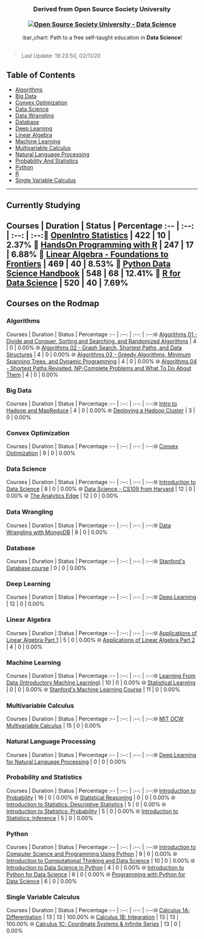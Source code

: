 <h3 align="center">Derived from Open Source Society University
  <br>
  <br>
  <a href="https://github.com/open-source-society/data-science">
    <img alt="Open Source Society University - Data Science" src="https://img.shields.io/badge/OSSU-data--science-blue.svg"></h3>
  </a>
<p align="center">
  :bar_chart: Path to a free self-taught education in <strong>Data Science</strong>!
  <br><br>

</p>

> Last Update: 19:23:50, 02/11/20



## Table of Contents

- [Algorithms](#algorithms)
- [Big Data](#big-data)
- [Convex Optimization](#convex-optimization)
- [Data Science](#data-science)
- [Data Wrangling](#data-wrangling)
- [Database](#database)
- [Deep Learning](#deep-learning)
- [Linear Algebra](#linear-algebra)
- [Machine Learning](#machine-learning)
- [Multivariable Calculus](#multivariable-calculus)
- [Natural Language Processing](#natural-language-processing)
- [Probability And Statistics](#probability-and-statistics)
- [Python](#python)
- [R](#r)
- [Single Variable Calculus](#single-variable-calculus)

---

## Currently Studying

Courses | Duration | Status | Percentage
:-- | :--: | :--: | :--::book: [OpenIntro Statistics](https://www.openintro.org/book/os/) | 422 | 10 | 2.37%
:book: [HandsOn Programming with R](https://rstudio-education.github.io/hopr/) | 247 | 17 | 6.88%
:book: [Linear Algebra - Foundations to Frontiers](https://www.edx.org/course/linear-algebra-foundations-frontiers-utaustinx-ut-5-04x#!) | 469 | 40 | 8.53%
:book: [Python Data Science Handbook](https://jakevdp.github.io/PythonDataScienceHandbook/) | 548 | 68 | 12.41%
:book: [R for Data Science](https://r4ds.had.co.nz/introduction.html) | 520 | 40 | 7.69%
---

## Courses on the Rodmap

### Algorithms

Courses | Duration | Status | Percentage
:-- | :--: | :--: | :--::globe_with_meridians: [Algorithms 01 - Divide and Conquer, Sorting and Searching, and Randomized Algorithms](https://www.coursera.org/learn/algorithms-divide-conquer) | 4 | 0 | 0.00%
:globe_with_meridians: [Algorithms 02 - Graph Search, Shortest Paths, and Data Structures](https://www.coursera.org/learn/algorithms-graphs-data-structures) | 4 | 0 | 0.00%
:globe_with_meridians: [Algorithms 03 - Greedy Algorithms, Minimum Spanning Trees, and Dynamic Programming](https://www.coursera.org/learn/algorithms-greedy) | 4 | 0 | 0.00%
:globe_with_meridians: [Algorithms 04 - Shortest Paths Revisited, NP-Complete Problems and What To Do About Them](https://www.coursera.org/learn/algorithms-npcomplete) | 4 | 0 | 0.00%


### Big Data

Courses | Duration | Status | Percentage
:-- | :--: | :--: | :--::globe_with_meridians: [Intro to Hadoop and MapReduce](https://www.udacity.com/course/intro-to-hadoop-and-mapreduce--ud617) | 4 | 0 | 0.00%
:globe_with_meridians: [Deploying a Hadoop Cluster](https://www.udacity.com/course/deploying-a-hadoop-cluster--ud1000) | 3 | 0 | 0.00%


### Convex Optimization

Courses | Duration | Status | Percentage
:-- | :--: | :--: | :--::globe_with_meridians: [Convex Optimization](https://lagunita.stanford.edu/courses/Engineering/CVX101/Winter2014/about) | 9 | 0 | 0.00%


### Data Science

Courses | Duration | Status | Percentage
:-- | :--: | :--: | :--::globe_with_meridians: [Introduction to Data Science](https://www.coursera.org/course/datasci) | 8 | 0 | 0.00%
:globe_with_meridians: [Data Science - CS109 from Harvard](http://cs109.github.io/2015/) | 12 | 0 | 0.00%
:globe_with_meridians: [The Analytics Edge](https://www.edx.org/course/analytics-edge-mitx-15-071x-2) | 12 | 0 | 0.00%


### Data Wrangling

Courses | Duration | Status | Percentage
:-- | :--: | :--: | :--::globe_with_meridians: [Data Wrangling with MongoDB](https://www.udacity.com/course/data-wrangling-with-mongodb--ud032) | 8 | 0 | 0.00%


### Database

Courses | Duration | Status | Percentage
:-- | :--: | :--: | :--::globe_with_meridians: [Stanford's Database course](https://lagunita.stanford.edu/courses/DB/2014/SelfPaced/about) | 0 | 0 | 0.00%


### Deep Learning

Courses | Duration | Status | Percentage
:-- | :--: | :--: | :--::globe_with_meridians: [Deep Learning](https://www.udacity.com/course/deep-learning--ud730) | 12 | 0 | 0.00%


### Linear Algebra

Courses | Duration | Status | Percentage
:-- | :--: | :--: | :--::globe_with_meridians: [Applications of Linear Algebra Part 1](https://www.edx.org/course/applications-linear-algebra-part-1-davidsonx-d003x-1) | 5 | 0 | 0.00%
:globe_with_meridians: [Applications of Linear Algebra Part 2](https://www.edx.org/course/applications-linear-algebra-part-2-davidsonx-d003x-2) | 4 | 0 | 0.00%


### Machine Learning

Courses | Duration | Status | Percentage
:-- | :--: | :--: | :--::globe_with_meridians: [Learning From Data (Introductory Machine Learning)](https://www.edx.org/course/learning-data-introductory-machine-caltechx-cs1156x) | 10 | 0 | 0.00%
:globe_with_meridians: [Statistical Learning](https://lagunita.stanford.edu/courses/HumanitiesSciences/StatLearning/Winter2016/about) | 0 | 0 | 0.00%
:globe_with_meridians: [Stanford's Machine Learning Course](https://www.coursera.org/learn/machine-learning) | 11 | 0 | 0.00%


### Multivariable Calculus

Courses | Duration | Status | Percentage
:-- | :--: | :--: | :--::globe_with_meridians: [MIT OCW Multivariable Calculus](http://ocw.mit.edu/courses/mathematics/18-02sc-multivariable-calculus-fall-2010/index.htm) | 15 | 0 | 0.00%


### Natural Language Processing

Courses | Duration | Status | Percentage
:-- | :--: | :--: | :--::globe_with_meridians: [Deep Learning for Natural Language Processing](http://cs224d.stanford.edu/) | 0 | 0 | 0.00%


### Probability and Statistics

Courses | Duration | Status | Percentage
:-- | :--: | :--: | :--::globe_with_meridians: [Introduction to Probability](https://www.edx.org/course/introduction-probability-science-mitx-6-041x-1#.U3yb762SzIo) | 16 | 0 | 0.00%
:globe_with_meridians: [Statistical Reasoning](https://lagunita.stanford.edu/courses/OLI/StatReasoning/Open/about) | 0 | 0 | 0.00%
:globe_with_meridians: [Introduction to Statistics: Descriptive Statistics](https://www.edx.org/course/introduction-statistics-descriptive-uc-berkeleyx-stat2-1x) | 5 | 0 | 0.00%
:globe_with_meridians: [Introduction to Statistics: Probability](https://www.edx.org/course/introduction-statistics-probability-uc-berkeleyx-stat2-2x) | 5 | 0 | 0.00%
:globe_with_meridians: [Introduction to Statistics: Inference](https://www.edx.org/course/introduction-statistics-inference-uc-berkeleyx-stat2-3x) | 5 | 0 | 0.00%


### Python

Courses | Duration | Status | Percentage
:-- | :--: | :--: | :--::globe_with_meridians: [Introduction to Computer Science and Programming Using Python](https://www.edx.org/course/introduction-computer-science-mitx-6-00-1x-7) | 9 | 0 | 0.00%
:globe_with_meridians: [Introduction to Computational Thinking and Data Science](https://www.edx.org/course/introduction-computational-thinking-data-mitx-6-00-2x-3) | 10 | 0 | 0.00%
:globe_with_meridians: [Introduction to Data Science in Python](https://www.coursera.org/learn/python-data-analysis?specialization=data-science-python) | 4 | 0 | 0.00%
:globe_with_meridians: [Introduction to Python for Data Science](https://prod-edx-mktg-edit.edx.org/course/introduction-python-data-science-microsoft-dat208x-1) | 6 | 0 | 0.00%
:globe_with_meridians: [Programming with Python for Data Science](https://www.edx.org/course/programming-python-data-science-microsoft-dat210x) | 6 | 0 | 0.00%


### Single Variable Calculus

Courses | Duration | Status | Percentage
:-- | :--: | :--: | :--::globe_with_meridians: [Calculus 1A: Differentiation](https://www.edx.org/course/calculus-1a-differentiation-mitx-18-01-1x) | 13 | 13 | 100.00%
:globe_with_meridians: [Calculus 1B: Integration](https://www.edx.org/course/calculus-1b-integration-mitx-18-01-2x) | 13 | 13 | 100.00%
:globe_with_meridians: [Calculus 1C: Coordinate Systems & Infinite Series](https://www.edx.org/course/calculus-1c-coordinate-systems-infinite-mitx-18-01-3x) | 13 | 0 | 0.00%

